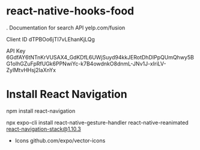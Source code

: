 # react-native-hooks-food


. Documentation for search API
    yelp.com/fusion

Client ID
dTPBOo6jTI7vLEhanKjLQg

API Key
6GdfAY6tNTnKrVUSAX4_GdKDfL6UWjSuyd94kkJERotDhDIPpQUmQhwy5BG1oIhGZuFpRfUGk6PPNwiYc-k7B4owdnkO8dnmL-JNv1J-xIriLV-ZyIMtvHHsj2IaXnYx

# Install React Navigation
npm install react-navigation

npx expo-cli install react-native-gesture-handler react-native-reanimated react-navigation-stack@1.10.3

- Icons
    github.com/expo/vector-icons

